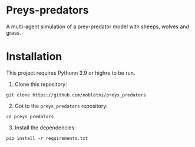 # Preys-predators

A multi-agent simulation of a prey-predator model with sheeps, wolves and grass.

# Installation

This project requires Pythonn 3.9 or highre to be run.

1. Clone this repository:
```shell
git clone https://github.com/noblotni/preys_predators
```
2. Got to the `preys_predators` repository:
```shell
cd preys_predators
```
3. Install the dependencies:
```shell
pip install -r requirements.txt
```